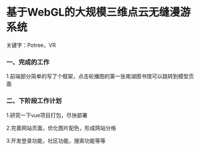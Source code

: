 ﻿# 基于WebGL的大规模三维点云无缝漫游系统
关键字：Potree，VR

### 一、完成的工作

1.前端部分简单的写了个框架，点击轮播图的第一张南湖图书馆可以跳转到模型页面

### 二、下阶段工作计划

1.研究一下vue项目打包，尽快部署

2.完善网站页面，优化图片配色，形成网站分格

3.开发登录功能，社区功能，搜索功能等等